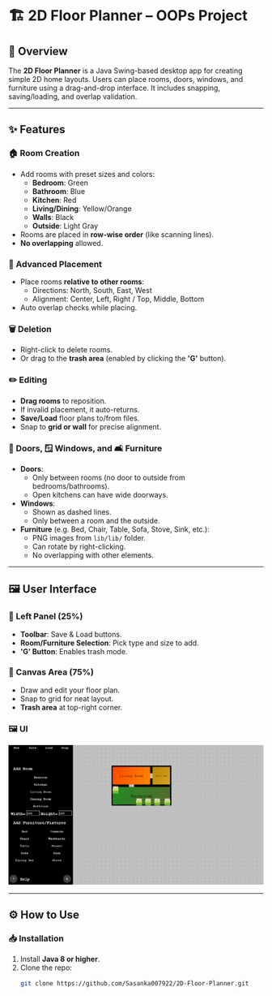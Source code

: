 # 🏗️ 2D Floor Planner – OOPs Project

## 📌 Overview
The **2D Floor Planner** is a Java Swing-based desktop app for creating simple 2D home layouts. Users can place rooms, doors, windows, and furniture using a drag-and-drop interface. It includes snapping, saving/loading, and overlap validation.

---

## ✨ Features

### 🏠 Room Creation
- Add rooms with preset sizes and colors:
  - **Bedroom**: Green  
  - **Bathroom**: Blue  
  - **Kitchen**: Red  
  - **Living/Dining**: Yellow/Orange  
  - **Walls**: Black  
  - **Outside**: Light Gray
- Rooms are placed in **row-wise order** (like scanning lines).
- **No overlapping** allowed.

### 🧭 Advanced Placement
- Place rooms **relative to other rooms**:
  - Directions: North, South, East, West  
  - Alignment: Center, Left, Right / Top, Middle, Bottom
- Auto overlap checks while placing.

### 🗑️ Deletion
- Right-click to delete rooms.
- Or drag to the **trash area** (enabled by clicking the **'G'** button).

### ✏️ Editing
- **Drag rooms** to reposition.
- If invalid placement, it auto-returns.
- **Save/Load** floor plans to/from files.
- Snap to **grid or wall** for precise alignment.

### 🚪 Doors, 🪟 Windows, and 🛋️ Furniture
- **Doors**:
  - Only between rooms (no door to outside from bedrooms/bathrooms).
  - Open kitchens can have wide doorways.
- **Windows**:
  - Shown as dashed lines.
  - Only between a room and the outside.
- **Furniture** (e.g. Bed, Chair, Table, Sofa, Stove, Sink, etc.):
  - PNG images from `lib/lib/` folder.
  - Can rotate by right-clicking.
  - No overlapping with other elements.

---

## 🖼️ User Interface

### 🔧 Left Panel (25%)
- **Toolbar**: Save & Load buttons.
- **Room/Furniture Selection**: Pick type and size to add.
- **'G' Button**: Enables trash mode.

### 📐 Canvas Area (75%)
- Draw and edit your floor plan.
- Snap to grid for neat layout.
- **Trash area** at top-right corner.

### 🖼️ UI

![Floor Planner Interface](image.png)

---

## ⚙️ How to Use

### 📥 Installation
1. Install **Java 8 or higher**.
2. Clone the repo:
   ```bash
   git clone https://github.com/Sasanka007922/2D-Floor-Planner.git
